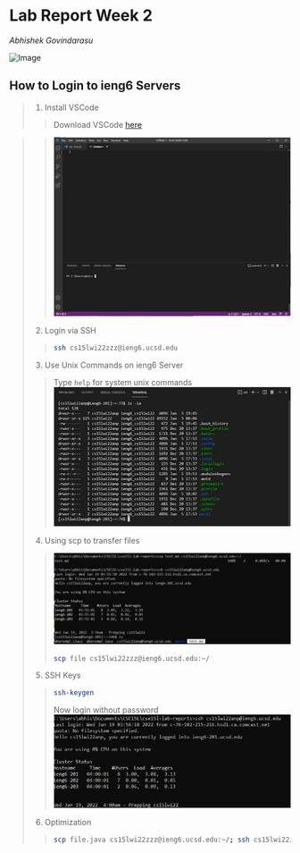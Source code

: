 # Lab Report Week 2

*Abhishek Govindarasu*


![Image](https://scitechdaily.com/images/Illustration-Photons-Galaxy-777x518.jpg)

## How to Login to ieng6 Servers
> 1. Install VSCode
>> Download VSCode [here](https://code.visualstudio.com/download)

>> ![VSCode](vscode_1.png)
> 2. Login via SSH
>> ```bash
>> ssh cs15lwi22zzz@ieng6.ucsd.edu
>> ```
> 3. Use Unix Commands on ieng6 Server
>> Type ```help``` for system unix commands
>> ![Example](files_2.png)
> 4. Using scp to transfer files
>> ![SCP](scp_move_3.png)
>> ```bash
>> scp file cs15lwi22zzz@ieng6.ucsd.edu:~/
>> ```
> 5. SSH Keys
>> ```bash
>> ssh-keygen
>> ```
>> Now login without password
>> ![Login](login_key.png) 
> 6. Optimization
>> ```bash
>> scp file.java cs15lwi22zzz@ieng6.ucsd.edu:~/; ssh cs15lwi22zzz@ieng6.ucsd.edu "javac file.java; java file"
>> ```





